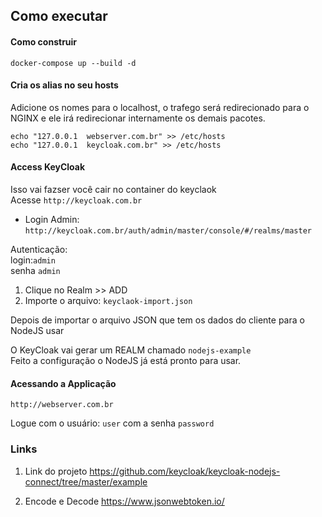 ## Como executar

#### Como construir
`docker-compose up --build -d`


#### Cria os alias no seu hosts

Adicione os nomes para o localhost, o trafego será redirecionado para o NGINX e ele irá redirecionar internamente os demais pacotes.
```
echo "127.0.0.1  webserver.com.br" >> /etc/hosts
echo "127.0.0.1  keycloak.com.br" >> /etc/hosts
```

#### Access KeyCloak
Isso vai fazser você cair no container do keyclaok<br/>
Acesse `http://keycloak.com.br`


- Login Admin: `http://keycloak.com.br/auth/admin/master/console/#/realms/master`

Autenticação:<br/>
login:`admin`<br/>
senha `admin`<br/>

1. Clique no Realm >> ADD 
2. Importe o arquivo: `keyclaok-import.json`<br/>

Depois de importar o arquivo JSON que tem os dados do cliente para o NodeJS usar

O KeyCloak vai gerar um REALM chamado `nodejs-example` <br/>
Feito a configuração o NodeJS já está pronto para usar.




#### Acessando a Applicação
`http://webserver.com.br`

Logue com o usuário: `user` com a senha `password`<br/>

### Links

 1. Link do projeto
 https://github.com/keycloak/keycloak-nodejs-connect/tree/master/example

 2. Encode e Decode
https://www.jsonwebtoken.io/ 
